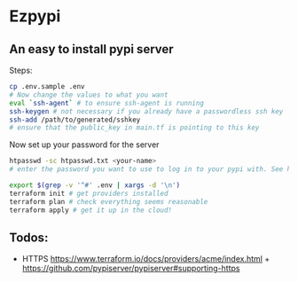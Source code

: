 # Ezpypi

## An easy to install pypi server

Steps:
```bash
cp .env.sample .env
# Now change the values to what you want
eval `ssh-agent` # to ensure ssh-agent is running
ssh-keygen # not necessary if you already have a passwordless ssh key
ssh-add /path/to/generated/sshkey
# ensure that the public_key in main.tf is pointing to this key
```
Now set up your password for the server
```bash
htpasswd -sc htpasswd.txt <your-name>
# enter the password you want to use to log in to your pypi with. See https://github.com/pypiserver/pypiserver#upload-with-setuptools
```
```bash
export $(grep -v '^#' .env | xargs -d '\n')
terraform init # get providers installed
terraform plan # check everything seems reasonable
terraform apply # get it up in the cloud!
```

## Todos:
 * HTTPS https://www.terraform.io/docs/providers/acme/index.html + https://github.com/pypiserver/pypiserver#supporting-https